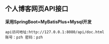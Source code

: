 ## 个人博客网页API接口

**采用SpringBoot+MyBatisPlus+Mysql开发**

```
api访问地址:http://127.0.0.1:8080/api/doc.html
账号：pzh 密码：pzh
```

